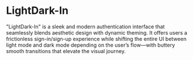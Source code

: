 # LightDark-In
"LightDark-In" is a sleek and modern authentication interface that seamlessly blends aesthetic design with dynamic theming. It offers users a frictionless sign-in/sign-up experience while shifting the entire UI between light mode and dark mode depending on the user’s flow—with buttery smooth transitions that elevate the visual journey.

